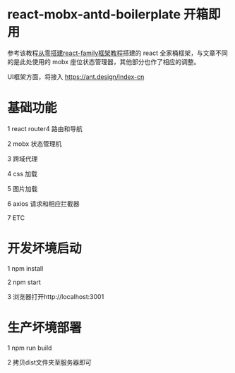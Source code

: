 # react-mobx-antd-boilerplate 开箱即用
参考该教程[从零搭建react-family框架教程](https://github.com/brickspert/blog/issues/1)搭建的 react 全家桶框架，与文章不同的是此处使用的 mobx 座位状态管理器，其他部分也作了相应的调整。

UI框架方面，将接入 <https://ant.design/index-cn>

# 基础功能

1 react router4 路由和导航

2 mobx 状态管理机

3 跨域代理

4 css 加载

5 图片加载

6 axios 请求和相应拦截器

7 ETC

# 开发坏境启动

1 npm install

2 npm start

3 浏览器打开http://localhost:3001

# 生产坏境部署

1 npm run build

2 拷贝dist文件夹至服务器即可